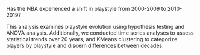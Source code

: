 Has the NBA experienced a shift in playstyle from 2000-2009 to 2010-2019?

This analysis examines playstyle evolution using hypothesis testing and ANOVA analysis. Additionally, we conducted time series analyses to assess statistical trends over 20 years, and KMeans clustering to categorize players by playstyle and discern differences between decades.

